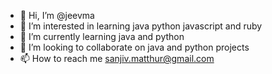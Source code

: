 - 👋 Hi, I’m @jeevma
- 👀 I’m interested in learning java python javascript and ruby
- 🌱 I’m currently learning java and python
- 💞️ I’m looking to collaborate on java and python projects
- 📫 How to reach me sanjiv.matthur@gmail.com

<!---
jeevma/jeevma is a ✨ special ✨ repository because its `README.md` (this file) appears on your GitHub profile.
You can click the Preview link to take a look at your changes.
--->
